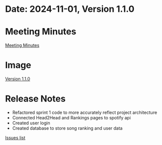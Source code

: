 # Date: 2024-11-01, Version 1.1.0

# Meeting Minutes

[Meeting Minutes](https://git.uwaterloo.ca/s56grewa/team-102-16/-/wikis/Meeting-Minutes)

# Image

[Version 1.1.0](https://git.uwaterloo.ca/s56grewa/team-102-16/-/blob/main/mobile/release/release2.apk)

# Release Notes

* Refactored sprint 1 code to more accurately reflect project architecture
* Connected Head2Head and Rankings pages to spotify api
* Created user login
* Created database to store song ranking and user data

[Issues list](https://git.uwaterloo.ca/s56grewa/team-102-16/-/issues)